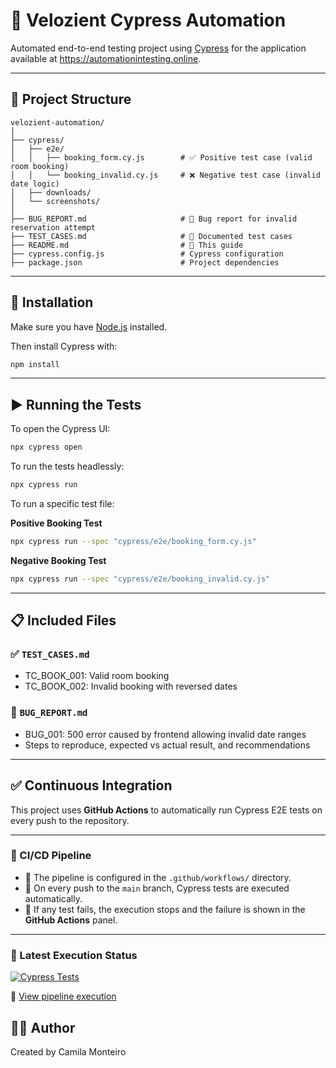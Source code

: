 # 🧪 Velozient Cypress Automation

Automated end-to-end testing project using [Cypress](https://www.cypress.io/) for the application available at https://automationintesting.online.

---

## 📁 Project Structure

```
velozient-automation/
│
├── cypress/
│   ├── e2e/
│   │   ├── booking_form.cy.js        # ✅ Positive test case (valid room booking)
│   │   └── booking_invalid.cy.js     # ❌ Negative test case (invalid date logic)
│   ├── downloads/                     
│   └── screenshots/                  
│
├── BUG_REPORT.md                     # 🐞 Bug report for invalid reservation attempt
├── TEST_CASES.md                     # 🧾 Documented test cases
├── README.md                         # 📘 This guide
├── cypress.config.js                 # Cypress configuration
├── package.json                      # Project dependencies
```

---

## 🚀 Installation

Make sure you have [Node.js](https://nodejs.org/) installed.

Then install Cypress with:

```bash
npm install
```

---

## ▶️ Running the Tests

To open the Cypress UI:
```bash
npx cypress open
```

To run the tests headlessly:
```bash
npx cypress run
```

To run a specific test file:

**Positive Booking Test**
```bash
npx cypress run --spec "cypress/e2e/booking_form.cy.js"
```

**Negative Booking Test**
```bash
npx cypress run --spec "cypress/e2e/booking_invalid.cy.js"
```

---

## 📋 Included Files

### ✅ `TEST_CASES.md`
- TC_BOOK_001: Valid room booking
- TC_BOOK_002: Invalid booking with reversed dates

### 🐞 `BUG_REPORT.md`
- BUG_001: 500 error caused by frontend allowing invalid date ranges
- Steps to reproduce, expected vs actual result, and recommendations

---

## ✅ Continuous Integration

This project uses **GitHub Actions** to automatically run Cypress E2E tests on every push to the repository.

---

### 🔄 CI/CD Pipeline

- 📁 The pipeline is configured in the `.github/workflows/` directory.  
- 🚀 On every push to the `main` branch, Cypress tests are executed automatically.  
- 🛑 If any test fails, the execution stops and the failure is shown in the **GitHub Actions** panel.

---

### 📌 Latest Execution Status

[![Cypress Tests](https://github.com/camilagomo/velozient-automation/actions/workflows/cypress.yml/badge.svg)](https://github.com/camilagomo/velozient-automation/actions)

🔗 [View pipeline execution](https://github.com/camilagomo/velozient-automation/actions/runs/16232119475/job/45837107112)


## 👩‍💻 Author

Created by Camila Monteiro
